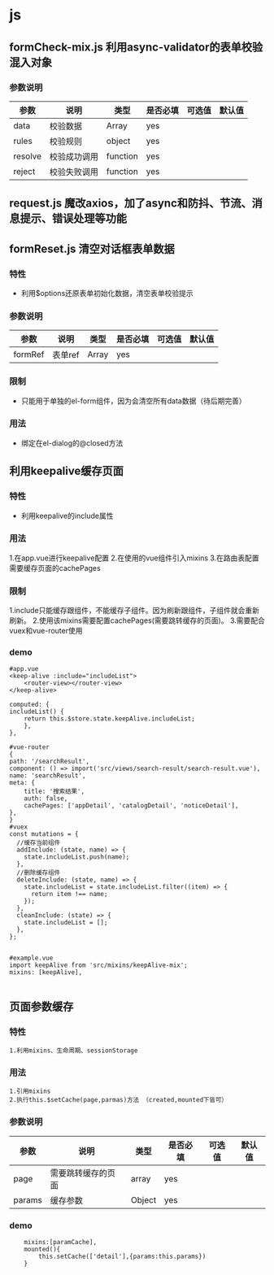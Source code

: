 <!--
 * @Date: 2020-04-11 15:44:24
 * @LastEditors: bhwa233
 * @LastEditTime: 2020-04-11 17:17:42
 -->

# js
## formCheck-mix.js 利用async-validator的表单校验 混入对象
### 参数说明
参数 | 说明 | 类型 | 是否必填 | 可选值 | 默认值
---|---|---|---|---|---
data | 校验数据 | Array | yes |  | 
rules |  校验规则 | object | yes |  | 
resolve | 校验成功调用 | function | yes |  | 
reject | 校验失败调用 | function | yes |  | 

## request.js 魔改axios，加了async和防抖、节流、消息提示、错误处理等功能 

##  formReset.js 清空对话框表单数据
### 特性
- 利用$options还原表单初始化数据，清空表单校验提示
### 参数说明
参数 | 说明 | 类型 | 是否必填 | 可选值 | 默认值
---|---|---|---|---|---
formRef | 表单ref | Array | yes |  | 

### 限制
-  只能用于单独的el-form组件，因为会清空所有data数据（待后期完善）
### 用法
- 绑定在el-dialog的@closed方法

## 利用keepalive缓存页面
### 特性
- 利用keepalive的include属性
### 用法
1.在app.vue进行keepalive配置
2.在使用的vue组件引入mixins
3.在路由表配置需要缓存页面的cachePages
### 限制
1.include只能缓存跟组件，不能缓存子组件。因为刷新跟组件，子组件就会重新刷新。
2.使用该mixins需要配置cachePages(需要跳转缓存的页面)。
3.需要配合vuex和vue-router使用
### demo
```
#app.vue
<keep-alive :include="includeList">
    <router-view></router-view>
</keep-alive>

computed: {
includeList() {
    return this.$store.state.keepAlive.includeList;
    },
},

#vue-router
{
path: '/searchResult',
component: () => import('src/views/search-result/search-result.vue'),
name: 'searchResult',
meta: {
    title: '搜索结果',
    auth: false,
    cachePages: ['appDetail', 'catalogDetail', 'noticeDetail'],
},
}
#vuex  
const mutations = {
  //缓存当前组件
  addInclude: (state, name) => {
    state.includeList.push(name);
  },
  //删除缓存组件
  deleteInclude: (state, name) => {
    state.includeList = state.includeList.filter((item) => {
      return item !== name;
    });
  },
  cleanInclude: (state) => {
    state.includeList = [];
  },
};


#example.vue
import keepAlive from 'src/mixins/keepAlive-mix';
mixins: [keepAlive],


```

## 页面参数缓存
### 特性
    1.利用mixins、生命周期、sessionStorage
### 用法
    1.引用mixins
    2.执行this.$setCache(page,parmas)方法 （created,mounted下皆可）
### 参数说明
参数 | 说明 | 类型 | 是否必填 | 可选值 | 默认值
---|---|---|---|---|---
page | 需要跳转缓存的页面 | array | yes |  | 
params | 缓存参数 |Object |yes
### demo
```
    mixins:[paramCache],
    mounted(){
        this.setCache(['detail'],{params:this.params})
    }
```